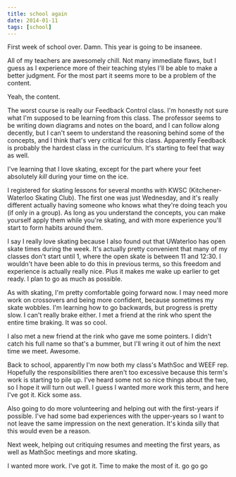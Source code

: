 ```yaml
---
title: school again
date: 2014-01-11
tags: [school]
---
```


First week of school over. Damn. This year is going to be insaneee.

All of my teachers are awesomely chill. Not many immediate flaws, but I guess as I experience more of their teaching styles I'll be able to make a better judgment. For the most part it seems more to be a problem of the content.

Yeah, the content.

The worst course is really our Feedback Control class. I'm honestly not sure what I'm supposed to be learning from this class. The professor seems to be writing down diagrams and notes on the board, and I can follow along decently, but I can't seem to understand the reasoning behind some of the concepts, and I think that's very critical for this class. Apparently Feedback is probably the hardest class in the curriculum. It's starting to feel that way as well.

I've learning that I love skating, except for the part where your feet absolutely *kill* during your time on the ice.

I registered for skating lessons for several months with KWSC (Kitchener-Waterloo Skating Club). The first one was just Wednesday, and it's really different actually having someone who knows what they're doing teach you (if only in a group). As long as you understand the concepts, you can make yourself apply them while you're skating, and with more experience you'll start to form habits around them.

I say I really love skating because I also found out that UWaterloo has open skate times during the week. It's actually pretty convenient that many of my classes don't start until 1, where the open skate is between 11 and 12:30. I wouldn't have been able to do this in previous terms, so this freedom and experience is actually really nice. Plus it makes me wake up earlier to get ready. I plan to go as much as possible.

As with skating, I'm pretty comfortable going forward now. I may need more work on crossovers and being more confident, because sometimes my skate wobbles. I'm learning how to go backwards, but progress is pretty slow. I can't really brake either. I met a friend at the rink who spent the entire time braking. It was so cool.

I also met a new friend at the rink who gave me some pointers. I didn't catch his full name so that's a bummer, but I'll wring it out of him the next time we meet. Awesome.

Back to school, apparently I'm now both my class's MathSoc and WEEF rep. Hopefully the responsibilities there aren't too excessive because this term's work is starting to pile up. I've heard some not so nice things about the two, so I hope it will turn out well. I guess I wanted more work this term, and here I've got it. Kick some ass.

Also going to do more volunteering and helping out with the first-years if possible. I've had some bad experiences with the upper-years so I want to not leave the same impression on the next generation. It's kinda silly that this would even be a reason.

Next week, helping out critiquing resumes and meeting the first years, as well as MathSoc meetings and more skating.

I wanted more work. I've got it. Time to make the most of it. go go go
